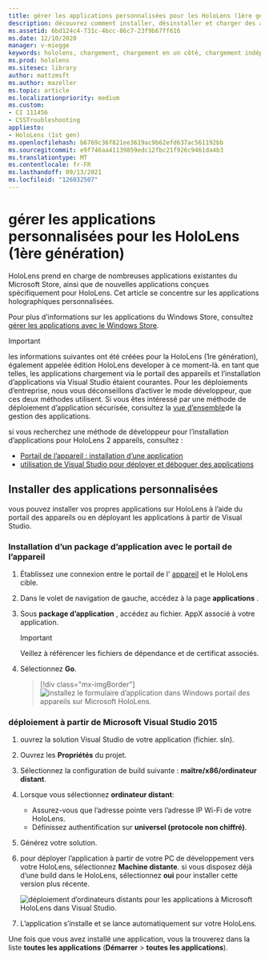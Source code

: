 ```yaml
---
title: gérer les applications personnalisées pour les HoloLens (1ère génération)
description: découvrez comment installer, désinstaller et charger des applications holographiques personnalisées sur des appareils HoloLens à l’aide du portail des appareils et Visual Studio.
ms.assetid: 6bd124c4-731c-4bcc-86c7-23f9b67ff616
ms.date: 12/10/2020
manager: v-miegge
keywords: hololens, chargement, chargement en un côté, chargement indépendant, Store, UWP, application, installer
ms.prod: hololens
ms.sitesec: library
author: mattzmsft
ms.author: mazeller
ms.topic: article
ms.localizationpriority: medium
ms.custom:
- CI 111456
- CSSTroubleshooting
appliesto:
- HoloLens (1st gen)
ms.openlocfilehash: b6769c36f821ee3619ac9b62efd637ac561192bb
ms.sourcegitcommit: e9f746aa41139859edc12fbc21f926c9461da4b3
ms.translationtype: MT
ms.contentlocale: fr-FR
ms.lasthandoff: 09/13/2021
ms.locfileid: "126032507"
---
```

# <a name="manage-custom-apps-for-hololens-1st-gen"></a>gérer les applications personnalisées pour les HoloLens (1ère génération)

HoloLens prend en charge de nombreuses applications existantes du Microsoft Store, ainsi que de nouvelles applications conçues spécifiquement pour HoloLens. Cet article se concentre sur les applications holographiques personnalisées.  

Pour plus d’informations sur les applications du Windows Store, consultez [gérer les applications avec le Windows Store](holographic-store-apps.md).

> [!IMPORTANT]
> les informations suivantes ont été créées pour la HoloLens (1re génération), également appelée édition HoloLens developer à ce moment-là. en tant que telles, les applications chargement via le portail des appareils et l’installation d’applications via Visual Studio étaient courantes. Pour les déploiements d’entreprise, nous vous déconseillons d’activer le mode développeur, que ces deux méthodes utilisent. Si vous êtes intéressé par une méthode de déploiement d’application sécurisée, consultez la [vue d’ensemble](app-deploy-overview.md)de la gestion des applications.
>
> si vous recherchez une méthode de développeur pour l’installation d’applications pour HoloLens 2 appareils, consultez :
>
> - [Portail de l’appareil : installation d’une application](/windows/mixed-reality/develop/platform-capabilities-and-apis/using-the-windows-device-portal#installing-an-app)
> - [utilisation de Visual Studio pour déployer et déboguer des applications](/windows/mixed-reality/develop/platform-capabilities-and-apis/using-visual-studio)

## <a name="install-custom-apps"></a>Installer des applications personnalisées

vous pouvez installer vos propres applications sur HoloLens à l’aide du portail des appareils ou en déployant les applications à partir de Visual Studio.

### <a name="installing-an-application-package-with-the-device-portal"></a>Installation d’un package d’application avec le portail de l’appareil

1. Établissez une connexion entre le portail de l' [appareil](/windows/mixed-reality/using-the-windows-device-portal) et le HoloLens cible.

1. Dans le volet de navigation de gauche, accédez à la page **applications** .

1. Sous **package d’application** , accédez au fichier. AppX associé à votre application.

   > [!IMPORTANT]
   > Veillez à référencer les fichiers de dépendance et de certificat associés.

1. Sélectionnez **Go**.

   > [!div class="mx-imgBorder"]
   > ![installez le formulaire d’application dans Windows portail des appareils sur Microsoft HoloLens.](images/deviceportal-appmanager.jpg)

### <a name="deploying-from-microsoft-visual-studio-2015"></a>déploiement à partir de Microsoft Visual Studio 2015

1. ouvrez la solution Visual Studio de votre application (fichier. sln).

1. Ouvrez les **Propriétés** du projet.

1. Sélectionnez la configuration de build suivante : **maître/x86/ordinateur distant**.

1. Lorsque vous sélectionnez **ordinateur distant**:
   - Assurez-vous que l’adresse pointe vers l’adresse IP Wi-Fi de votre HoloLens.
   - Définissez authentification sur **universel (protocole non chiffré)**.
   
1. Générez votre solution.

1. pour déployer l’application à partir de votre PC de développement vers votre HoloLens, sélectionnez **Machine distante**. si vous disposez déjà d’une build dans le HoloLens, sélectionnez **oui** pour installer cette version plus récente.  

   ![déploiement d’ordinateurs distants pour les applications à Microsoft HoloLens dans Visual Studio.](images/vs2015-remotedeployment.jpg)  
   
1. L’application s’installe et se lance automatiquement sur votre HoloLens.

Une fois que vous avez installé une application, vous la trouverez dans la liste **toutes les applications** (**Démarrer**  >  **toutes les applications**).
